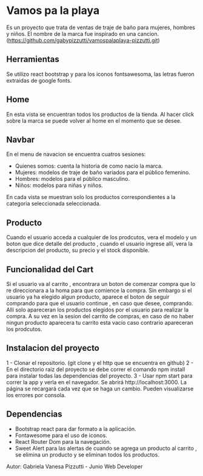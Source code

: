# Vamos pa la playa
Es un proyecto que trata de ventas de traje de baño para mujeres, hombres y niños. El nombre de la marca fue inspirado en una cancion. (https://github.com/gabypizzutti/vamospalaplaya-pizzutti.git)

## Herramientas 
Se utilizo react bootstrap y para los iconos fontsawesoma, las letras fueron extraidas de google fonts.

## Home 
En esta vista se encuentran todos los productos de la tienda. Al hacer click sobre la marca se puede volver al home en el momento que se desee.

## Navbar
En el menu de navacion se encuentra cuatros sesiones:

-   Quienes somos: cuenta la historia de como nacio la marca.
-   Mujeres: modelos de traje de baño variados para el público femenino.
-   Hombres: modelos para el público masculino.
-   Niños: modelos para niñas y niños.

En cada vista se muestran solo los productos correspondientes a la categoria seleccionada seleccionada.

## Producto
Cuando el usuario acceda a cualquier de los prodcutos, vera el modelo y un boton que dice detalle del producto , cuando el usuario ingrese allí, vera la descripcion del producto, su precio y el stock disponible. 


## Funcionalidad del Cart
Si el usuario va al carrito , encontrara un boton de comenzar compra que lo re direccionara a la homa para que comience la compra. Sin embargo si el usuario ya ha elegido algun producto, aparece el boton de seguir comprando para que el usuario continue , en caso que desee, comprando. Allí solo apareceran los productos elegidos por el usuario para realizar la compra. A su vez en la sesion del carrito de compras, en caso de no haber ningun producto aparecera tu carrito esta vacío caso contrario apareceran los prodcutos.  


## Instalacion del proyecto 
1 - Clonar el repositorio. (git clone y el http que se encuentra en github)
2 - En el directorio raiz del proyecto se debe correr el comando npm install para instalar todas las dependencias del proyecto.
3 - Usar npm start para correr la app y verla en el navegador. Se abrirá http://localhost:3000. La página se recargará cada vez que se haga un cambio. Pueden visualizarse los errores por consola.


## Dependencias
-   Bootstrap react para dar formato a la aplicación.
-   Fontawesome para el uso de iconos.
-   React Router Dom para la navegación.
-   Sweet Alert para las alertas de cuando se agrega un producto al carrito , se elimina un producto y se eliminan todos los productos. 

Autor: Gabriela Vanesa Pizzutti - Junio Web Developer





